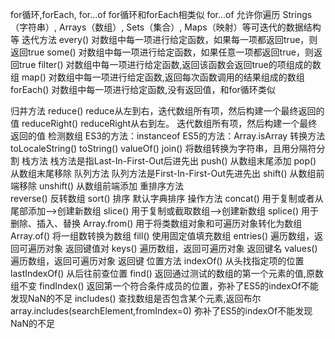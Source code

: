 for循环,forEach, for...of 
    for循环和forEach相类似
    for...of
            允许你遍历 Strings（字符串）, Arrays（数组）, Sets（集合）, Maps（映射）等可迭代的数据结构等
迭代方法
    every()  对数组中每一项进行给定函数，如果每一项都返回true，则返回true
    some()   对数组中每一项进行给定函数，如果任意一项都返回true，则返回true
    filter() 对数组中每一项进行给定函数,返回该函数会返回true的项组成的数组
    map()    对数组中每一项进行给定函数,返回每次函数调用的结果组成的数组
    forEach() 对数组中每一项进行给定函数,没有返回值，和for循环类似

归并方法
    reduce() reduce从左到右，迭代数组所有项，然后构建一个最终返回的值
    reduceRight() reduceRight从右到左。 迭代数组所有项，然后构建一个最终返回的值
检测数组
    ES3的方法：instanceof
    ES5的方法：Array.isArray
转换方法
    toLocaleString() toString() valueOf()
     join() 将数组转换为字符串，且用分隔符分割
栈方法
    栈方法是指Last-In-First-Out后进先出
        push() 从数组末尾添加
        pop()  从数组末尾移除
队列方法
    队列方法是First-In-First-Out先进先出
        shift()    从数组前端移除
        unshift()  从数组前端添加
重排序方法      
    reverse()  反转数组
    sort()     排序 默认字典排序
操作方法
    concat() 用于复制或者从尾部添加–>创建新数组
    slice() 用于复制或截取数组–>创建新数组
    splice() 用于删除、插入、替换
    Array.from()  用于将类数组对象和可遍历对象转化为数组
    Array.of() 将一组数转换为数组
    fill() 使用固定值填充数组
    entries() 遍历数组，返回可遍历对象 返回键值对
    keys() 遍历数组，返回可遍历对象  返回键名
    values() 遍历数组，返回可遍历对象  返回键
位置方法
    indexOf() 从头找指定项的位置
    lastIndexOf() 从后往前查位置
    find() 返回通过测试的数组的第一个元素的值,原数组不变
    findIndex() 返回第一个符合条件成员的位置，弥补了ES5的indexOf不能发现NaN的不足
    includes() 查找数组是否包含某个元素,返回布尔 array.includes(searchElement,fromIndex=0) 弥补了ES5的indexOf不能发现NaN的不足
    